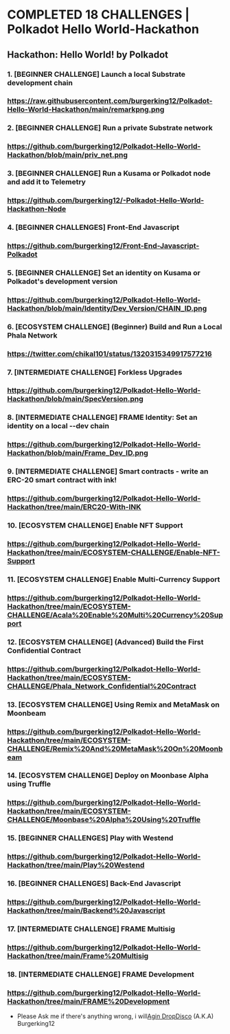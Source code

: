 # COMPLETED 18 CHALLENGES | Polkadot Hello World-Hackathon
## Hackathon: Hello World! by Polkadot

 
### 1. [BEGINNER CHALLENGE] Launch a local Substrate development chain
### https://raw.githubusercontent.com/burgerking12/Polkadot-Hello-World-Hackathon/main/remarkpng.png

### 2. [BEGINNER CHALLENGE] Run a private Substrate network
### https://github.com/burgerking12/Polkadot-Hello-World-Hackathon/blob/main/priv_net.png

### 3. [BEGINNER CHALLENGE] Run a Kusama or Polkadot node and add it to Telemetry
### https://github.com/burgerking12/-Polkadot-Hello-World-Hackathon-Node

### 4. [BEGINNER CHALLENGES] Front-End Javascript
### https://github.com/burgerking12/Front-End-Javascript-Polkadot

### 5. [BEGINNER CHALLENGE] Set an identity on Kusama or Polkadot's development version
### https://github.com/burgerking12/Polkadot-Hello-World-Hackathon/blob/main/Identity/Dev_Version/CHAIN_ID.png

### 6. [ECOSYSTEM CHALLENGE] (Beginner) Build and Run a Local Phala Network
### https://twitter.com/chikal101/status/1320315349917577216

### 7. [INTERMEDIATE CHALLENGE] Forkless Upgrades
### https://github.com/burgerking12/Polkadot-Hello-World-Hackathon/blob/main/SpecVersion.png

### 8. [INTERMEDIATE CHALLENGE] FRAME Identity: Set an identity on a local --dev chain
### https://github.com/burgerking12/Polkadot-Hello-World-Hackathon/blob/main/Frame_Dev_ID.png

### 9. [INTERMEDIATE CHALLENGE] Smart contracts - write an ERC-20 smart contract with ink!
### https://github.com/burgerking12/Polkadot-Hello-World-Hackathon/tree/main/ERC20-With-INK

### 10. [ECOSYSTEM CHALLENGE] Enable NFT Support
### https://github.com/burgerking12/Polkadot-Hello-World-Hackathon/tree/main/ECOSYSTEM-CHALLENGE/Enable-NFT-Support

### 11. [ECOSYSTEM CHALLENGE] Enable Multi-Currency Support
### https://github.com/burgerking12/Polkadot-Hello-World-Hackathon/tree/main/ECOSYSTEM-CHALLENGE/Acala%20Enable%20Multi%20Currency%20Support

### 12. [ECOSYSTEM CHALLENGE] (Advanced) Build the First Confidential Contract
### https://github.com/burgerking12/Polkadot-Hello-World-Hackathon/tree/main/ECOSYSTEM-CHALLENGE/Phala_Network_Confidential%20Contract

### 13. [ECOSYSTEM CHALLENGE] Using Remix and MetaMask on Moonbeam
### https://github.com/burgerking12/Polkadot-Hello-World-Hackathon/tree/main/ECOSYSTEM-CHALLENGE/Remix%20And%20MetaMask%20On%20Moonbeam

### 14. [ECOSYSTEM CHALLENGE] Deploy on Moonbase Alpha using Truffle
### https://github.com/burgerking12/Polkadot-Hello-World-Hackathon/tree/main/ECOSYSTEM-CHALLENGE/Moonbase%20Alpha%20Using%20Truffle

### 15. [BEGINNER CHALLENGES] Play with Westend
### https://github.com/burgerking12/Polkadot-Hello-World-Hackathon/tree/main/Play%20Westend

### 16. [BEGINNER CHALLENGES] Back-End Javascript
### https://github.com/burgerking12/Polkadot-Hello-World-Hackathon/tree/main/Backend%20Javascript

### 17. [INTERMEDIATE CHALLENGE] FRAME Multisig
### https://github.com/burgerking12/Polkadot-Hello-World-Hackathon/tree/main/Frame%20Multisig

### 18. [INTERMEDIATE CHALLENGE] FRAME Development
### https://github.com/burgerking12/Polkadot-Hello-World-Hackathon/tree/main/FRAME%20Development


* Please Ask me if there's anything wrong, i will[Agin DropDisco](https://twitter.com/agin_webdev) (A.K.A) Burgerking12 
